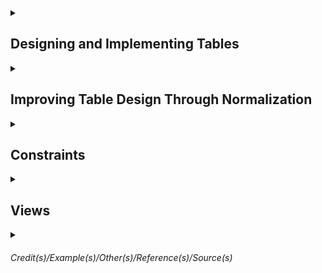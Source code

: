
<details><summary>

## Designing and Implementing Tables</summary>

Schema is similar a namespace. `dbo` is the default schema. If the schema it's not especified, the `dbo` will be the schema.  

Table requires a name. There is no table without column. Column requires names and data types. There are constraints.  
- Primary Key - Used to define the primary key which must be unique over all the rows the table will hold.  
- Nullability - The nullability constraint indicates whether it is acceptable for a column to ever have null value for some row. Since there are at least four names required, let's see what SQL Server names can be.  


Names in Sql Server should follow 4 rules for regular identifiers  
- Must begin with a *Letter*, *Underscore (_)*, *At sign (@) has special meaning* or *Number sign (#) has special meaning*.  
- After the first letter, it could contain *Letter*, *Decimal numbers* or *@,$,# or _*.   
- Regular identifiers must not be a T-SQL reserved word.  
- May not contain embedded spaces or special characters.  

Exception rules  
- Rule breakers enclosed in brackets *[]*.  
- An identifier cannot be longer than 128 characters.  


<details><summary> 

### Data Types
</summary>

### Textual Data  

|Type|Length|Data|Uses|  
|-|-|-|-|  
|char(n)|n = 1...8000 - Fixed Length|Non-unicode|This data type always takes n bytes per row. Use it if most of your columns will have the same or mostly the same length or if the length is less than 3. Doing so will ensure less wasted space when compared to the next type.|  
|varchar(n)|n = 1...8000 - Variable Length varchar(max)|Non-Unicode|This is an efficient data type for highly variable data only using the actual data length per row. Names and addresses usually fall into this category. varchar(max) can hold up to 2 GB per column. However, this data type can use more disk space leading to extra I/O. Use it sparingly|  
|nchar(n)| n = 1...4000 - Fixed Length| Unicode|The storage size used is two times n bytes. Use for uniform length or short length character data that requires Unicode. Most systems that store text in multiple languages need Unicode for example.|  
|nvarchar(n)| n = 1...4000 - Variable Length| Unicode|Use it as you would varchar(n) but for circumstances that require Unicode. Nvarchar(max) is similar to varchar(max) and can hold up to 1 GB of characters, since with Unicode data, 2 bytes are used for each character.|  
|text| | | |
|ntext| | | |

### Integer Data

|Type|Length|Usage|
|-|-|-|
|tinyint|0 to 255 1byte| They are handy when you know you have a small set of integer values to store.|
|smallint|-2^15 to 2^15 - 1 2bytes|A value of about -32k to +32k|
|int| -2^31 to 2^31 - 1 4bytes|A value of approximately plus or minus 2.1billion in English System.|
|bigint| -2^63 to 2^63 -1 8bytes|A value approximately of 9.2 sextillion in the English system.|


### Decimal Data

|Type|Length|Comment|
|-|-|-|
|decimal[(p,s)] and numeric[(p,s)]| -10^38 + 1 to 10^38 -1 5 to 17bytes| p = precision is the total number of digits that will be stored ignoring the decimal point s = scale is the number of digits that will be stored to the right of the decimal point. They are optional. The default is p = 18 and s = 0. Decimal and Numeric are synonyms|
|money| 4 decimal places -922337203685477,5808 to 922337203685477,5807 8bytes|SQL Server stores the numeric value only, not the currency symbol|
|smallmoney| 4 decimal places -214748,3648 to 214748,3647 4bytes|Same as money but with a precision of 10. Money types are unique to SQL Server|


### Date Data

|Type|Length|Comments|
|-|-|-|
|date|0001-01-01 to 9999-12-31 3bytes||
|time[(n)]|n = 0 to 7 5bytes|Store times of the day. n = number of fractional seconds to be stored. The default is 7, which stores times as precise as 100 nano seconds. Regardless of the fractional seconds, this type takes 5 bytes to store.|
|datetime|Jan 1, 1753 to Dec 31, 9999 8bytes|is an older data type in SQL Server with definite limits. The date part cannot hold any date before January 1, 1753, and the time part is in 1/1000 of a second, but due to rounding is not stored exactly at that precision. The system stored values are always rounded to increments of .0, .003, or .007 seconds.|
|smalldatetime|Jan 1, 1900 to Jun 6, 2079 4bytes|Does not store fractional seconds|
|datetime2(n)|0001-01-01 to 9999-12-31 6 to 8bytes|Is like the date type combined with the time type. And as with the time type, you can specify the precision of fractional seconds with a default of 7 digits or 100 nanoseconds. And depending on the precision, 6, 7, or 8 bytes are required to store this type.|
|datetimeoffset(n)|0001-01-01 to 9999-12-31 10bytes|Combines datetime2 with a time zone. The ranges of dates and times are the same as for the datetime2 type, and this type always takes 10 bytes to store.|



### Binary strings Types
- binary  
- varbinary  
- image  

### Other data types
- cursor  
- geography (spatial type)   
- geometry (spatial type)  
- hierarchyid  
- json  
- rowversion  
- sql_variant  
- table  
- uniqueidentifier  
- xml  

</details>

### Creating Table

Script to create the database
```sql
CREATE DATABASE <Database name>
GO
```

Show the entry for BobsShoes in the system tables
```sql
SELECT * FROM sys.databases WHERE name = 'BobsShoes';
```


Another thing creating a database does is put files in the file system. The system stored procedure sp_helpfile will display them. This script below will show the filegroup. 
```sql
-- Show the layout of the files for the database
EXEC sp_helpfile;
GO
```
You can see that two files were created, one for data and one for the log. Also note the filegroup names. `PRIMARY` is the default filegroup created If you don't specify one explicitly. 
 
 
Using schemas for user tables is a good practice. Apart from the convenience of having the extra namespaces schemas provide, they're also great for managing security and granting and restricting access. 
```sql
-- Create schema for Bobs Orders
CREATE SCHEMA Orders 
    AUTHORIZATION dbo;
GO
```
 

Now you can create multiple filegroups and put multiple files in each one. The best practice is to put the data in log files on separate drives. The reason is simple. Separating them reduces contention on any one drive and spreads the load around. These commands will do that and set up separate files for data and logs. 
Note that there are actually three names at play here. The first is the name of the filegroup. The second is the logical name of the file as SQL Server refers to it. Think of it as a nickname for the file. And, lastly, the physical name of the file as it exists on the file system. Note the difference between the file types; `.mdf` is used for data files, and `.ldf` is used for log files. And if you have multiple data files, then they would take the file type `.ndf`. Keeping the names in sync is not required.  
```sql
-- Create new filegroups for data and logs

ALTER DATABASE BobsShoes
    ADD FILEGROUP BobsData;
ALTER DATABASE BobsShoes
    ADD FILE (
       NAME = BobsData,
       FILENAME = 'C:\SQLFiles\BobsShoes\BobsData.mdf'
    )
    TO FILEGROUP BobsData;
 
ALTER DATABASE BobsShoes
    ADD LOG FILE ( 
        NAME = BobsLogs,
        FILENAME = 'D:\SQLFiles\BobsShoes\BobsLog.ldf'
    );

GO 
```
Still for standard environments, keeping names in correspondence is a good practice. A filegroup can also have more than one file in it, which can also be helpful for performance tuning in some environments. As well, I could create a separate filegroup for any indexes using similar commands. 
 
 
The next thing to do is create the order tracking table itself. Putting together the needed columns with the data types we want, I can construct a CREATE TABLE statement. From the top, the `USE` command enters the context of the database we just created, BobsShoes. The `GO` command is called a batch separator. Basically commands you write are not sent to the server until a GO command is reached or the end of the input, whichever comes first. 
This begins with the command `CREATE TABLE`, followed by the new table name. Then in parenthesis the list of columns to be created is written. Most of these are the result of the data requirements and types I just reviewed, although there are a couple of new things.  
`IDENTITY`, This property means that whenever a new row is inserted into this table, a new order ID is created. SQL Server tracks the current value of an IDENTITY column in its metadata for the table, and there can be only one such column per table. The values in parentheses are the seed or start value and an increment value. In this case, the start value is set to 1 as is the increment. Because these are the defaults, I can actually leave them out. However, I believe that explicit is better than implicit, so I've included them here.   
`NOT NULL` on most of the columns and NULL on a few of them. This is actually a constraint. Columns marked as NOT NULL must always hold a value. An attempt to insert or update rows with NULL values for these columns will cause an error. And `NULL`, on the other hand, means that NULL values are okay. The delivery date is not known until delivery, so a NULL is permitted. The TotalPrice column is defined using an expression. This is called a `computed column`. Also, this column as defined here is not stored in the database. It is computed every time it is selected. You can force the expression result to be stored by adding a keyword `PERSISTED`, which I've commented out for this example. And the data type for a completed column is inferred from the expression.     
I mentioned that I wanted to use BobsData as the filegroup to hold the data for the order tracking table. Also, I've added a table option for `DATA_COMPRESSION` I recommend you compress most tables and have a good reason if you choose not to. While it does cost CPU cycles to compress and decompress the data, it saves on I/O and the CPU cycles needed to handle that extra I/O. The trade-off is almost always worth it. Here I've specified PAGE level compression. ROW level compression is also available. And note that before SQL Server 2016, data compression was only available in the enterprise edition.
```sql
USE BobsShoes;
GO

CREATE TABLE Orders.OrderTracking (
    OrderId int IDENTITY (1,1) NOT NULL,
    OrderDate datetime2(0) NOT NULL,
    RequestedDate datetime2(0) NOT NULL,
    DeliveryDate datetime2(0) NULL,
    CustName nvarchar(200) NOT NULL,
    CustAddress nvarchar(200) NOT NULL,
    ShoeStyle varchar(200) NOT NULL,
    ShoeSize varchar(10) NOT NULL,
    SKU char(8) NOT NULL,
    UnitPrice numeric(7, 2) NOT NULL,
    Quantity smallint NOT NULL,
    Discount numeric(4, 2) NOT NULL,
    IsExpedited bit NOT NULL,
    TotalPrice AS (Quantity * UnitPrice * (1.0 - Discount)), -- PERSISTED
) 
ON BobsData 
WITH (DATA_COMPRESSION = PAGE);
GO
```

First, it enters the context of the target database, BobsShoes. Then using the ALTER TABLE command, a constraint is added. PK_OrderTracking_OrderId is the name of the constraint. It is defined as a PRIMARY KEY constraint on the OrderId column. I like to use a convention for constraint names where the first two characters are the type of the constraint, so PK for PRIMARY KEY, followed by the name of the table, followed by the columns in the constraint. Note that like table names, constraint and index names must be unique in the database schema. With this constraint in place, SQL Server will stop any attempt to overwrite the OrderId column with a duplicate value. 
This also ensures that the table is a proper relation since at least one column is unique for every row in the table. **Sometimes there's a little confusion around key constraints and indexes**. A key constraint is implemented by SQL Server by creating a matching or backing index. This makes checking the constraint efficient. Also, I could've put an ordinary index on the same column in this table, but it would not have been a constraint. **Constraints and indexes are not the same thing**, but they can support each other. A backing index is always built to support a key constraint. There are more options that can be specified for columns than I've shown here. Some I'll cover later in the modules on normalization and constraints. One, I think worth covering at this point, is collation. Let's look at that.
```sql
USE BobsShoes;
GO

ALTER TABLE Orders.OrderTracking 
ADD CONSTRAINT PK_OrderTracking_OrderId
    PRIMARY KEY (OrderId)
        ON [BobsData];
GO
```

`Collations` Specifies the bit patterns that represent each character in the data set. Collations also determine the rules that sort and compare data. You can specify collations at the instance, database, column, and expression level. SQL Server stores character data as either Unicode or non-Unicode. These map to the data types nchar and varchar and char/varchar respectively. If not specified at the column level, it uses the database collation. If not specified at the database level, it is inherited from the instance, and the instance collation is defined during setup. You can also specify collation on an expression, for example, when doing a comparison. Collations provide sorting rules, case sensitivity, and accent sensitivity properties. For non-Unicode types like char and varchar, collation also dictates the code page to be used and the set of characters available. Now let's go back to Data Studio and explore the collations in the BobsShoes database.

```sql
-- Show the collation configured on the instance
SELECT SERVERPROPERTY('collation') AS DefaultInstanceCollationName;

--SQL_Latin1_General_CP1_CI_AS -> CI_AS = Case Insensitive and Ascent Sensitive

-- Show the collation configured on the database
SELECT DATABASEPROPERTYEX(DB_NAME(), 'collation') AS DatabaseCollationName;

-- Show the collation for all the columns in the OrderTracking table
SELECT name AS ColumnName, collation_name AS ColumnCollation
    FROM sys.columns 
    WHERE object_id = OBJECT_ID(N'Orders.OrderTracking'); 

-- Show the description for the collation
SELECT name, description 
    FROM sys.fn_helpcollations()
    WHERE name = N'SQL_Latin1_General_CP1_CI_AS'; 

-- Show SQL collations not containing 'LATIN'
SELECT name, description 
    FROM sys.fn_helpcollations()
    WHERE name LIKE N'SQL_%' AND name not like N'SQL_Latin%';     

-- Change the customer column to a Scandinavian collation.
ALTER TABLE Orders.OrderTracking
    ALTER COLUMN CustName nvarchar(200) 
        COLLATE  SQL_Scandinavian_CP850_CI_AS 
        NOT NULL;
```

</details>

<details><summary>

## Improving Table Design Through Normalization  
</summary>

##### Normalization is the process of organizing a database to reduce redundancy and improve data integrity.   
https://database.guide/what-is-normalization/  

##### Objetives  for Data Normalization  
- Eliminate Anomalies.  
- Reduce the need for restructuring tables as new requirements or data are added.  
- Make the relational model provide more information to users.  
- Make the tables in the database less sensitive to statistics from queries, especially when those statistics are liable to change.   


##### 1NF  
Has 3 simple rules.  
- There must be only one value per table cell where is the intersection of a row and a column. 
- There must be one table per set of related data.  
- Each row must be unique. Usually attained by introducing a primary key, which enforces uniqueness. A primary key must be unique and not null.    

An `IDENTITY` column is guaranteed to be unique for the table, which will help satisfy rule three. To fully satisfy rule three, tables have a PRIMARY KEY defined.
A `PRIMARY KEY` is a type of constraint and simply means no duplicates. A PRIMARY KEY is a constraint. In general, `constraints` are used by SQL Server to preserve data and referential integrity by prohibiting operations that will violate the constraints.  
The indexes created for PRIMARY KEY constraints are sometimes called backing indexes. They are not strictly required for rule three, but make it faster for SQL Server to check for duplicates since the alternative would be to read the entire table every time you had to insert a new row just to be sure there are no duplicates.
The `clustered` property, says that the table data is ordered by the clustering key. Since table data can only be ordered one way, there can only be one clustered index. There is another type of index called `nonclustered` that does not impose any order to the table data.

##### 2NF   
Builds upon the first.  
- The database must be in first normal form or 1NF
- The second rule states that only single column primary keys are allowed. Well, actually the requirement is stated like this, no non-key attributes should be dependent on any proper subset of the key. Although it's possible to satisfy this rule with a composite key, if there are no composite keys, then the only proper subset is the empty set. That implies a single column primary key, which is the standard approach to this problem. And this will mean a change to the Stock table we just built since its composite key is comprised of two columns, the SKU and the Size. But if I change that, I will also have to change the OrderItems table, which refers to the Stock table by those same two column. Let's see that in the next demo.

##### 3NF  
- The database must be in second normal form or 2NF. The second rule states that column values should only depend upon the key. This also implies that for any table in 3NF, an update to one column should not cause an update to another column unless that other column is a key. A memorable way to describe 3NF is captured in this quote from Bill Kent, who wrote a guide to normal forms back in 1983. He said, "Every non-key must provide a fact about the key, the whole key, and nothing but the key. " Any column in the table that is not part of the table key is a non-key. These are usually called attributes in relational language. So there should be no column that is not dependent on the key.

##### Other Normal Forms  
BCNF - Boyce Codd normal form (3.5)  
4NF  
5NF  
6NF  

</details>


<details><summary>

## Constraints
</summary>

Ensuring Data Integrity with Constraints


Using `NULL` and `DEFAULT` Constraints
Part of E. F. Codd's original work on relational databases included a special marker for the absence of a value. We call that marker `null`. A value may be absent because it is unavailable or because it is inapplicable. ***Tony Hoare's billion-dollar mistake***
A `DEFAULT` constraint is used to provide a default value for a column. The default value will be added to all new records if no other value is specified. This can help when a column has a NOT NULL constraint. If a DEFAULT constraint is also specified, and if you don't know the value of that column when a new row is inserted, the default will be used instead. Defaults can be constants like strings or numbers and can also be function calls, which can be quite useful.   

Demo 1 - NULL and DEFAULT Constraints
It begins with the ALTER TABLE command and specifies the table to be changed. Then there is an ADD CONSTRAINT subcommand. This command takes an optional constraint name. I highly recommend that you give proper names to all your constraints, including default constraints. If you don't, SQL Server will assign one with a random number on the end. I name them similar to the way I name key constraints. Start with DF, then add the table and column name and a brief hint as to what the default will be, a call to the Getdate function in this case. 
```sql
-- Add default constraint for the OrderDate

ALTER TABLE Orders.Orders
    ADD CONSTRAINT DF_Orders_OrderDate_Getdate 
        DEFAULT GETDATE() FOR OrderDate;
```
The next section indicates what the type of the constraint is, hence the word DEFAULT. That is followed by the default value, a call to the GETDATE function in this case. Finally, we identify the call in the constraint will be applied to. That's what `FOR OrderDate` means. In fact, you cannot alter a constraint. You have to drop it and recreated it, like this.
And that is the rule for all constraints, not just default constraints.
```sql
 -- Alter a default constraint, this instruction won't work

 ALTER TABLE Orders.Orders
    ALTER CONSTRAINT DF_Orders_OrderDate_Getdate 
        DEFAULT GETDATE()+1 FOR OrderDate;

-- Alter a default constraint, the right way

ALTER TABLE Orders.Orders
    DROP CONSTRAINT DF_Orders_OrderDate_Getdate;

 ALTER TABLE Orders.Orders
    ADD CONSTRAINT DF_Orders_OrderDate_Getdate_Plus_1
        DEFAULT GETDATE()+1 FOR OrderDate;
```

Implementing the PRIMARY KEY Constraint
SQL Server implements the PRIMARY KEY constraint with a backing index. And therein lie a few choices. The first choice is an important one. Since the primary key is backed by an index, what kind of index should that be? There are two choices--`clustered` and `nonclustered`.
Clustered indexes sort and store data rows in the table based on their key values. These are the columns included in the index definition. These keys are stored in a special structure called a B-tree that enables SQL Server to find the row or rows associated with the key values quickly and efficiently. There can be only one clustered index per table, however, because the data rows themselves can be stored in only one order. 
If a table has no clustered index, it is called a heap. Data rows are stored wherever they fit in no particular order. This is why we say that a table is either a clustered index or a heap. It has to be one or the other. Now if your primary key is an identity column on a clustered index, like I've been using for Bob's Shoes order system, this means that new rows, which get new ever-increasing identity values, will always be inserted at the end of the data and that the data is always in order of the ID. Since SQL Server maintains a clustered index in sorted order, it means less I/O when inserting new rows and when reading the table in the order of the identity column. On the other hand, if your application mainly reads from a table in a different order other than that of the identity column, this can mean more jumping around the disk to get the rows you want. For example, if you're producing a report of customers, chances are you want to keep that report in the order of the customers' names, not their IDs. So before you just take the default and use a clustered index for your primary key, take a look at the alternative.

Using Index Types and the UNIQUE Constraint
Nonclustered indexes have a structure separate from the data rows. A nonclustered index contains the nonclustered index key values, and each key value entry has a pointer to the data row that contains the key-value. That data row may be part of a clustered index or a heap. Like clustered indexes, the nonclustered index structure is stored as a B-tree for efficient retrieval. Nonclustered indexes do not affect data rows when changes happen to the index. Only the index structure is affected, and usually that is a small fraction of the size of the data rows. And nonclustered indexes might also include some of the data columns. This option can reduce I/O for columns that are frequently accessed using the nonclustered index. 

A `UNIQUE` constraint makes sure that there are no duplicate values of a column or columns independently of the primary key. One difference with primary keys is that the UNIQUE constraints allow for the value null. However, since this constraint enforces uniqueness, there can be only one null value per index column. UNIQUE constraints are ideal for business keys in tables where the primary key is a surrogate key such as an integer column with the IDENTITY property. A UNIQUE constraint can also be referenced by a foreign key. And like primary keys, UNIQUE constraints are backed by an index. That means you need to decide if that should be a clustered or nonclustered index.


Mixing up the PRIMARY and UNIQUE constraints with the two index types, clustered and nonclustered. It has just two columns, an ID and the salutation itself. Here I've modified the definition we had by adding a UNIQUE constraint. Notice that it looks like a PRIMARY KEY constraint. And you should give it a name. I'm using the prefix UQ here to identify my constraint as a UNIQUE constraint, then the keyword UNIQUE followed by the type of index. If the type of index is not specified, a UNIQUE constraint defaults to a nonclustered index and a primary key to a clustered index unless there is already a clustered index, in which case a primary key will be backed by a nonclustered index.
You may be worried about putting a UNIQUE constraint on the IDENTITY column since UNIQUE constraints allow nulls. However, this also has the NOT NULL constraint so that property is still enforced. Also, SQL Server will never generate a null for a new identity value. In the Customers table definition that follows, a FOREIGN KEY reference does not care whether the reference is the PRIMARY KEY or UNIQUE constraint. Either will do. 

```sql
-- "Normal" primary key and unique constraints

CREATE TABLE Orders.Salutations (
    SalutationID int IDENTITY(1,1) NOT NULL                             
        CONSTRAINT PK_Salutations_SalutationID  -- Defaults to system-generated name
            PRIMARY KEY CLUSTERED,             
    Salutation varchar(5) NOT NULL
        CONSTRAINT UQ_Salutations_Salutation    -- Defaults to system-generated name
            UNIQUE NONCLUSTERED                 
);

-- Switching the index types

DROP TABLE IF EXISTS Orders.Salutations;
CREATE TABLE Orders.Salutations (
    SalutationID int IDENTITY(1,1) NOT NULL
        CONSTRAINT UQ_Salutations_SalutationID 
            UNIQUE CLUSTERED,
    Salutation varchar(5) NOT NULL
        CONSTRAINT PK_Salutations_Salutation 
            PRIMARY KEY NONCLUSTERED
);
```

Added a unique index on that (StockSKU and StockSize) as a new table constraint. It must be done this way since two columns are involved.  
This is an example of a index (UQ_Stock_StockSku_StockSize) not being the primay key in fact, but is still a index though. And the primary key is a surrogate column (StockId)
```sql
CREATE TABLE Orders.Stock (
    StockID int IDENTITY(1,1) NOT NULL -- Surrogate column
        CONSTRAINT PK_Stock_StockID PRIMARY KEY CLUSTERED, 
    StockSKU char(8) NOT NULL,
    StockSize varchar(10) NOT NULL,
    StockName varchar(100) NOT NULL,
    StockPrice numeric(7, 2) NOT NULL, 
        CONSTRAINT UQ_Stock_StockSKU_StockSize 
            UNIQUE NONCLUSTERED (StockSKU, StockSize) -- Business Key    
);

```



More About Foreign Key Constraints
A foreign key works by building and enforcing a link between two tables. This link controls the data that can be stored in the foreign key table. The link is controlled by referencing a primary or unique key in a base table from a referencing table with the same columns as the key in the base table. The OrderItems table references the Orders table by including the OrderId, and the OrderItems table refers to the Stock table by another foreign key.  
Foreign key definitions on those columns enforce the links. Foreign keys help preserve referential integrity. For example, in the OrderItems table, I cannot add a new row referencing a nonexistent OrderId. Also, I cannot delete or update the key in the base table since it is bound by the FOREIGN KEY constraint, but this can be a problem in some situations. For example, suppose Bob's Shoes stopped carrying brown sandals in size 17. No problem, you say. Just delete that row from the Stock table. Well, suppose there is an existing order for just that shoe in just that size. There are a few options. Issue an error message and stop the deletion leaving an order for a discontinued product, delete the OrderItems that match that Stock item, or perhaps replace the FOREIGN KEY reference in the OrderItems table with a null. The rules for handling this situation and others like it are known as cascading referential integrity. 
```sql
CREATE TABLE Orders.Orders (  
    OrderID int IDENTITY(1,1) NOT NULL
        CONSTRAINT PK_Orders_OrderID PRIMARY KEY,
    OrderDate date NOT NULL,
    OrderRequestedDate date NOT NULL,
    OrderDeliveryDate datetime2(0) NULL,
    CustID int NOT NULL
        CONSTRAINT FK_Orders_CustID_Customers_CustID 
            FOREIGN KEY REFERENCES Orders.Customers (CustID),
    OrderIsExpedited bit NOT NULL
 );

CREATE TABLE Orders.OrderItems (
    OrderItemID int IDENTITY(1,1) NOT NULL
        CONSTRAINT PK_OrderItems_OrderItemID PRIMARY KEY,
    OrderID int NOT NULL
        CONSTRAINT FK_OrderItems_OrderID_Orders_OrderID
            FOREIGN KEY REFERENCES Orders.Orders (OrderID),
    StockID int NOT NULL
        CONSTRAINT FK_OrderItems_StockID_Stock_StockID
            FOREIGN KEY REFERENCES Orders.Stock (StockID),
    Quantity smallint NOT NULL,
    Discount numeric(4, 2) NOT NULL
);

```

Options of FOREIGN KEY Constraints when deleting the foreign key
- Cascade Option - Means to update any referencing tables with the changes made to the referenced table.   
- NO ACTION - Means do not allow the delete or update, which means throw an error and leave things as they are. This is the default setting.   
- SET NULL - Means set the foreign key values to null if the corresponding row in the base table is updated or deleted. For this constraint to execute, the foreign key columns must be nullable.  
- SET DEFAULT as the name implies sets the foreign key values to their default values when the corresponding row of the base table is updated or deleted. If no default is defined and the column is nullable, the value is set to null. One difference between primary keys and foreign keys is that with foreign keys, the backing index is not automatically created. However, creating such an index is recommended in many situations.

Introducing CHECK Constraints
A CHECK constraint is a way of declaring limits and validations on data inserted to or updated in a table. Since the CHECK constraint is part of the table definition, it is automatically performed by SQL Server.  Can be defined at the column and table levels. And you can have as many as you need or want. Internally all CHECK constraints are table constraints, but SQL Server accepts simplified syntax when CHECK constraints are defined at the column level. The basic parts of a CHECK constraint are its name and the condition to be checked. The condition must evaluate to a Boolean expression, true or false. The expression can be any valid T-SQL expression including comparisons, membership tests using IN, function calls, and anything else you can dream up as long as it evaluates to true or false. One type of expression not supported by SQL Server or by the majority of commercial databases is a query, that is, your check condition cannot contain a SELECT statement even though that is included in the ANSI SQL standard. However, you could call a function that does contain a SELECT statement.  

Using CHECK Constraints   
Starting with the Salutations table. A salutation is useless if it is blank. So I've got a CHECK constraint to prevent that. Note the name used.
```sql
DROP TABLE IF EXISTS Orders.Salutations;
CREATE TABLE Orders.Salutations (
    SalutationID int IDENTITY(1,1) NOT NULL                             -- PRIMARY KEY -- system-generated name
        CONSTRAINT PK_Salutations_SalutationID PRIMARY KEY CLUSTERED,
    Salutation varchar(5) NOT NULL                                      -- UNIQUE -- system-generated name
        CONSTRAINT UQ_Salutations_Salutation UNIQUE NONCLUSTERED
        CONSTRAINT CK_Salutations_Salutation_must_not_be_empty CHECK (Salutation <> '')
)
```
The error message of this check will include the name of the constraint being violated.

Example of the use of scalar function used on the check.  
```sql

-- Create a user function to check dates
GO
CREATE OR ALTER FUNCTION Orders.CheckDates 
    (@OrderDate date, @RequestedDate date)
    RETURNS BIT
    AS BEGIN
        RETURN (IIF(@RequestedDate > @OrderDate, 1, 0))
    END
GO

-- Define a table constraint to use the function
DROP TABLE IF EXISTS Orders.Orders;
CREATE TABLE Orders.Orders (  
    OrderID int IDENTITY(1,1) NOT NULL
        CONSTRAINT PK_Orders_OrderID PRIMARY KEY,
    OrderDate date NOT NULL,
    OrderRequestedDate date NOT NULL,
    OrderDeliveryDate datetime2(0) NULL,
    CustID int NOT NULL
        CONSTRAINT FK_Orders_CustID_Customers_CustID 
            FOREIGN KEY REFERENCES Orders.Customers (CustID),
    OrderIsExpedited bit NOT NULL,
    CONSTRAINT CK_Orders_RequestedDate_must_follow_OrderDate
        CHECK (1 = Orders.CheckDates(OrderDate, OrderRequestedDate))
 );
```

If you use a function in a CHECK constraint, and you later change the function so that it returns different results, SQL Server will not automatically reject the constraint. You need to do that manually. There's an ALTER TABLE command for that that tells SQL Server to explicitly CHECK a constraint.
```sql
 -- Validate the table against the check constraint
 ALTER TABLE Orders.Orders 
    WITH CHECK CHECK CONSTRAINT 
        CK_Orders_RequestedDate_must_follow_OrderDate;
```
If that helper function changes, you'll need to find all the places it is referenced to recheck the constraints and verify that the change to the function does not break anything.



Options for Defining CHECK Constraints
You can add constraints when you create a table. They can be specified at either the column level or the table level. Remember to use a table constraint if two or more columns are involved. You can have multiple constraints per column or table in either location. The only exceptions are `FOREIGN KEY` constraints, which ***cannot be used with temporary tables or table variables***. You can add new constraints at any time using the ALTER TABLE ADD CONSTRAINT command. Both column and table constraints can be added this way.  
By default, SQL Server will check the table against the newly added constraint. The optional parameter `with no check` will add the constraint without checking the table. The default is to check that there are no constraint violations and issue an error message if any are found. If you no longer need a constraint, you can remove it using the `ALTER TABLE DROP CONSTRAINT` command. You also need this to change a constraint since there is no ALTER CONSTRAINT command. Changing constraints always means dropping and re-creating them. By the way, if you drop a key constraint backed by a clustered index, the table becomes a heap. If you need to temporarily disable a constraint, use the `ALTER TABLE NOCHECK CONSTRAINT`. You might do this, for example, when bulk inserting data known to be good, and the constraint slows down the INSERT operation enough to be a problem. Note that you can only disable FOREIGN KEY and CHECK constraints, not other constraint types. You can re-enable or disable a constraint with the ALTER TABLE CHECK CONSTRAINT command. If you want to also reject the constraint, add the WITH CHECK option to the command. For example, you might use `WITH CHECK` after modifying a function used in a check constraint or to verify FOREIGN KEY constraints. The ALTER commands all need a constraint name, but you can also use the keyword ALL to perform the action to all constraints at once.

</details>

<details><summary>

## Views
</summary>

Three types of views basic, partition, and indexed.  
A developer can write, test, and optimize a query for general use. That query can then be encapsulated in a view, which can be used instead of the bare query.
`David Parnas` came up with the idea of `information hiding` back in 1972. Then it was in the context of object oriented program design. The principle is that `of segregating the design decisions that may change or are likely to change`. 
It applies here since the tables underlying a view may change their schema or column names, but an application program, which may be just another piece of T-SQL code, can use the view as an interface to the base tables. Let's hide the base tables in this view. To do that, I'll simply alias the columns from the original tables. This ALTER statement does that. Now when I select from the view, the schemas of the base tables are hidden. I've achieved the desired segregation that information hiding offers.

```sql
-- alter the view to add column aliases
CREATE OR ALTER VIEW Orders.CustomerList 
AS
  SELECT 
    cust.CustName             AS Name, 
    sal.Salutation            AS Salutation,
    cust.CustStreet           AS Street, 
    city.CityStateCity        AS City, 
    city.CityStateProv        AS StateProv,
    city.CityStatePostalCode  AS PostalCode,
    city.CityStateCountry     AS Country
  FROM orders.Customers cust
    INNER JOIN Orders.CityState city
      ON cust.CityStateID = city.CityStateID
    INNER JOIN Orders.Salutations sal
      ON cust.SalutationID = sal.SalutationID;
GO

SELECT 
  cl.Salutation,
  cl.Name,
  cl.Street,
  cl.City,
  cl.StateProv,
  cl.PostalCode,
  cl.Country

FROM Orders.CustomerList cl;
```

Using WITH SCHEMABINDING
There's a problem with the view I just defined. It's not obvious at first, so let me show you. Here I have a script to illustrate the problem. First, I create a test table with just two columns, an integer and a float. I populate that table with some sample values. Next, I create a view on that test table. I can easily query the view and get the table contents. Now I'll drop the table. SQL Server does not complain. But what if I query the view again? Boom! It throws an exception unsurprising. But that's a problem. Any application program including other T-SQL code will now break if it tries to query the view. How about something more subtle? I'll redefine the table but with a twist. I've switched the meaning and datatypes of the two columns. The view seems to work again, but does it work as expected? It does not. The first column was supposed to be an integer, and the second a float, not the other way around. Again, application code using this view will break. What can I do? Well, let's go back to the top of this script. This time I'll add an option to the view, WITH SCHEMABINDING. 

When you use the option WITH SCHEMABINDING in a view, three rules apply.
- First, the tables the view references cannot be changed without modifying or dropping the view first. The tables can neither be altered nor dropped. This protects application code against such attempts.
- Second, any SELECT statement in the view must use two-part names, that is, the schema name plus the object name, for any tables' functions and other views referenced. And this rule also implies the third rule,
- Third, all referenced objects must be in the same database. In other words, three- or four-part names are not permitted. As a general rule, use WITH SCHEMABINDING whenever you can.
  
```sql
-- Example of a view using SCHEMABINDING  
-- Create test table
DROP TABLE IF EXISTS foo;
CREATE TABLE foo (a int, b float);
INSERT INTO FOO (a, b) VALUES (42, 3.14159);
GO

-- Create a view on the test table
CREATE OR ALTER VIEW bar
WITH SCHEMABINDING
AS
    SELECT 
        a AS an_integer, 
        b as a_float 
    FROM dbo.foo;
GO

```

Like tables, views can be updated, subject to certain restrictions. That means that you can insert, delete, and update rows in A table through view. but in order for this to work, SQL Server has to know what table to update.
Restriction. 
- Any modifications, including UPDATE, INSERT, and DELETE statements, must reference columns from only one base table. That means that if your view joins two or more tables, you can update only one of those tables through the view.
- The second restriction is that the columns being modified must directly reference the data in the base table so the columns cannot be derived, which excludes aggregate functions like sum or average, computed columns and columns from set operators like union and intercept.
-  The third rule says that the columns being modified must not be affected by GROUP BY, HAVING, DISTINCT, PIVOT, or UNPIVOT clauses. This rule and the previous one are consequences of the first rule. Also, your view cannot use TOP or an OFFSET clause together with the WITH CHECK OPTION clause. It forces all data modification statements executed against the view to follow the conditions in the SELECT statement by making sure that the data remains visible through the view after the modification is committed.

```sql
CREATE OR ALTER VIEW Orders.CustomerList 
WITH SCHEMABINDING
AS
  SELECT 
    cust.CustName             AS Name, 
    sal.Salutation            AS Salutation,
    cust.CustStreet           AS Street, 
    city.CityStateCity        AS City, 
    city.CityStateProv        AS StateProv,
    city.CityStatePostalCode  AS PostalCode,
    city.CityStateCountry     AS Country
  FROM orders.Customers cust
    INNER JOIN Orders.CityState city
      ON cust.CityStateID = city.CityStateID
    INNER JOIN Orders.Salutations sal
      ON cust.SalutationID = sal.SalutationID;
GO

UPDATE Orders.CustomerList
SET name = 'Trillian Dent', Salutation = 'Mrs.'
WHERE name = 'Trillian Astra';
GO
```

#### Indexed Views

Putting one or more indexes on a view can speed up your queries.
Most of the requirements stem from the fact that a view must be deterministic.
An indexed view is a persisted object stored in the database in the same way that table indexes are stored.
Another word sometimes used is materialized. That means that the index is written to disk. So, while the underlying view is still a virtual table, any index on it is no longer virtual. It is stored in physical form just like an ordinary table index.
Now the query optimizer may use indexed views to speed up the query execution. The view does not have to be referenced in the query for the optimizer to consider it for substitution, and that last part is worth repeating. The view does not have to be referenced in the query for the optimizer to consider that view for a substitution. You can get performance gains from an indexed view without even referencing it or using it by name on purpose. SQL Server knows that it is there and will use it if it thinks it will speed things up. clustered indexes define the order in which database pages are stored so that the table becomes a clustered index as opposed to a heap. Non-clustered indexes are separate objects that point to table pages whether the table is a clustered index or a heap. Indexed views are only slightly different in that they are never stored as heaps. That means there must always be a clustered index on a view, and that's a great segue into the general requirements.

Requirements for Indexed Views
The first requirement for an indexed view is that the first index must be a unique clustered index. After the unique clustered index has been created, you can create one or more non-clustered indexes. Creating a unique clustered index on a view improves query performance because the view is stored in the database in the same way a table with a clustered index is stored.
Indexed views require that certain SET options be in effect at creation time. 
The view upon which you want to create an index must be deterministic.
Any view that you create an index on must have been created using the WITH SCHEMABINDING option. Also, any functions referenced by the view must have, likewise, been created using this option.

There is a list of T-SQL elements that may not be used in the SELECT statement in the view definition upon which you wish to place an index. The list is long, and these are the important ones. 

And note that if a view contains a GROUP BY clause, the key of the unique clustered index can reference only the columns specified in that clause. To make sure that indexed views can be maintained correctly and return consistent results, they require fixed values for several SET options. This is another way of saying that the view must be deterministic. 
And this table shows those options. There are seven SET options with the required settings given in the second column labeled Required. Note that the required values are the same as the Server Default settings. However, you cannot generally count on the defaults being in effect. The rule, Explicit is better than implicit, applies here. And note that the defaults for OLEDB/ODBC and DB-library are different from the requirements and the server defaults. Also, if you set ANSI warnings to ON, that action implicitly sets ARITHABORT on as well. When you set them to OFF, an arithmetic overflow or divide by 0 does not cause an error, and null is returned instead. 
|SET option|Required|Server Default|OLEDB/ODBC Default|DB-library Default|
|-|-|-|-|-|
|ANSI_NULLS|ON|ON|ON|OFF|
|ANSI_PADDING|ON|ON|ON|OFF|
|ANSI_WARNINGS*|ON|ON|ON|OFF|
|ARITHABORT|ON|ON|OFF|OFF|
|CONCAT_NULL_YIELDS_NULL|ON|ON|ON|OFF|
|NUMERIC_ROUNDABORT|OFF|OFF|OFF|OFF|
|QUOTED_IDENTIFIER|ON|ON|ON|OFF|

The definition of an indexed view must be `deterministic`. That means that all expressions, including those in the WHERE and GROUP BY clauses and the ON clauses of joins must always return the same result when evaluated with the same argument values. An example of a deterministic function is DATEADD since it always returns the same result with the same inputs.
One of the properties of every column is the `IsDeterministic` property. You can query this with the `COLUMNPROPERTY` function. Now floating-point data is a special problem since the exact result of an expression with floating-point numbers may depend on the processor or microcode versions in use. Such expressions cannot be in the key columns of an indexed view. Deterministic expressions that do not contain float expressions are called precise, and that is what you need for key columns and for WHERE, GROUP BY, and the ON clauses of indexed views. The COLUMNPROPERTY function will also show you if a computed column is precise. 

Determining Determinism
Here I have a script that tries to create an indexed view where at least one column is not deterministic and precise. First, I drop any existing view of the same name. Then I create the view WITH SCHEMABINDING as required. The view has two computed columns. The first is just A concatenation of an OrderId and an OrderItemId. But the second uses a floating-point number in its computation.
```sql
USE BobsShoes;
GO

DROP VIEW IF EXISTS foo;
GO

-- Create a test view using computed columns
CREATE VIEW foo
WITH SCHEMABINDING
AS
SELECT 
    CONCAT(oi.OrderID, oi.OrderItemID) AS One, 
    oi.Discount * cast(.90 as [float]) AS Two
FROM Orders.OrderItems oi;
GO
```
 Now having created this view, I can query the COLUMNPROPERTIES. Note that the first column, the concatenation of Order and ItemIds, is both deterministic and precise. But the second column, while deterministic, is not precise since it involves a floating-point number. Now let me try to create an index on this view. It fails. Note the error message. Column 2 is the problem.
```sql
-- Query to show if columns are deterministic and precise
SELECT 
    COLUMNPROPERTY(OBJECT_ID(N'foo'), 'One', 'IsDeterministic') AS OneIsDeterministic,
    COLUMNPROPERTY(OBJECT_ID(N'foo'), 'One', 'IsPrecise') AS OneIsPrecise,
    COLUMNPROPERTY(OBJECT_ID(N'foo'), 'Two', 'IsDeterministic') AS TwoIsDeterministic,
    COLUMNPROPERTY(OBJECT_ID(N'foo'), 'Two', 'IsPrecise') AS TwoIsPrecise;

-- Try to index the view
DROP INDEX IF EXISTS ix_foo ON foo;
CREATE UNIQUE CLUSTERED INDEX ix_foo ON foo(One, Two);

DROP VIEW IF EXISTS foo;
```

YMIVR - Yet More Indexed View Requirements
There are a number of other requirements placed on indexed views, so many that it would be a little tedious to go over each one, but let me highlight a few of the forbidden T-SQL elements: COUNT, ROWSETs, OUTER JOINS, derived tables, self-joins, sub-queries, DISTINCT, TOP, ORDER BY, UNION, EXCEPT, INTERSECT, MIN, MAX, PIVOT, UNPIVOT, and many more. See the official documentation for full details. At the time of writing, this bit.ly link opened up the page. Or you can simply search for Create Indexed Views in SQL Server. One other problem area concerns date literals. Look at the expression at the top. What is that date? Well, it depends on the locale setting. Some locales read this as the 12th of January, and others as the 1st of December. The ISO format, however, is always read as year, month, day, so January 12, 2020, in this example. It is deterministic. If you use date literals in your indexed views, the recommendation is to explicitly convert them to the type you want. The CAST and CONVERT functions have format styles that are deterministic. Use those. 

Demo 2 - Indexing the Customer List View
To create any index on a view, there must be a unique clustered index. Customer names are not unique, even if you include all the other attributes in the view. But the CustomerID is unique, since that is generated by SQL Server. 
```sql
USE BobsShoes;
GO 

-- Customer List view
CREATE OR ALTER VIEW Orders.CustomerList 
WITH SCHEMABINDING
AS
  SELECT
    cust.CustID               AS CustomerID,
    cust.CustName             AS Name, 
    sal.Salutation            AS Salutation,
    cust.CustStreet           AS Street, 
    city.CityStateCity        AS City, 
    city.CityStateProv        AS StateProv,
    city.CityStatePostalCode  AS PostalCode,
    city.CityStateCountry     AS Country
  FROM orders.Customers cust
    INNER JOIN Orders.CityState city
      ON cust.CityStateID = city.CityStateID
    INNER JOIN Orders.Salutations sal
      ON cust.SalutationID = sal.SalutationID;
GO
```
Now that I have a new view, I'll put the first index on it. Here I will create the unique clustered index. 
```sql
-- Create a Unique, clustered index on the view
DROP INDEX IF EXISTS UQ_CustomerList_CustomerID ON Orders.CustomerList;
CREATE UNIQUE CLUSTERED INDEX UQ_CustomerList_CustomerID
    ON Orders.CustomerList(CustomerID);
GO
```

I can select from the view as before, and now SQL Server has the option of using the new index in its execution plans. I'm working with a very small data set, however, so the new index may not be chosen. Notice the one option I've commented out, EXPAND VIEWS. This tells SQL Server to ignore any index on the view and expand the view into queries on the underlying tables. If I uncomment this line and run the query, the execution plan shows this in action. All the tables referenced in the view are queried directly. In other words, the view was expanded as the name of the option implies.
```sql
-- Query the view
SELECT CustomerID, Name, Salutation, City
    FROM Orders.CustomerList 
    WHERE CustomerID = 1
    -- OPTION (EXPAND VIEWS);
GO
```

Adding a Nonclustered Index and Views with Aggregates
Now let me also put a non-clustered index on this view, this time using the Name and PostalCode columns. There, the query works fine, and here I can also use the option EXPAND VIEWS if I want to.
```sql
-- Create a non clustered index on the view
DROP INDEX IF EXISTS IX_CustomerList_Name_PostalCode ON Orders.CustomerList;
CREATE NONCLUSTERED INDEX IX_CustomerList_Name_PostalCode  
    ON Orders.CustomerList(Name, PostalCode);
GO

-- Query the view
SELECT Name, PostalCode
    FROM Orders.CustomerList
    -- OPTION (EXPAND VIEWS);
GO
```

Here's another view, the OrderSummary view. 
```sql
USE BobsShoes;
GO

-- Create the View
CREATE OR ALTER View Orders.OrderSummary
WITH SCHEMABINDING 
AS 
    SELECT 
        o.OrderID,
        o.OrderDate,
        IIF(o.OrderIsExpedited = 1, 'YES', 'NO') AS Expedited, -- Comment
        -- o.OrderIsExpedited,   -- Add
        c.CustName, 
        SUM(i.Quantity) TotalQuantity
        -- ,COUNT_BIG(*) AS cb      -- Add

    FROM Orders.Orders o
    JOIN Orders.Customers c 
      ON o.CustID = c.CustID
    JOIN Orders.OrderItems i
      ON o.OrderID = i.OrderID
    GROUP BY o.OrderID, o.OrderDate, o.OrderIsExpedited, c.CustName
GO

-- Create the first index
CREATE UNIQUE CLUSTERED INDEX UQ_OrderSummary_OrderID
  ON Orders.OrderSummary (OrderID);
GO

SELECT *
FROM Orders.OrderSummary;
```
Let's index that. Oops! I got an error. It seems I need to use the COUNT_BIG function here. In fact, the full rule is that if there is a GROUP BY, there must also be a COUNT_BIG. so let's put that in. Second try. Oops! Another error. The view contains an expression on the result of an aggregate function or grouping column. In this case, the problem is the in-line IF expression on the IsExpedited column. I'll remove that. Note that since an in-line IF is syntactic sugar for a CASE expression, using CASE here would not be any better.
The index is successfully created. Since the view contains an aggregated column, the sum of the quantities, the index then persists that aggregate. For querying, this means that SQL Server no longer has to process the base tables to get those values. They are part of the view's clustered index and can give a nice performance boost. This is not without a cost however, since if Orders or OrderItems are inserted or updated or deleted, then part of the index view will also have to be updated. Like so many things in database design, it's required to weigh the cost against the benefits. For example, if you know that the view will be queried many more times than the base tables are updated, the index is probably worth it. The best approach is to get a baseline of current performance, then decide if the savings of having an index on a view is worth the cost of updating it when the base tables change.

Summary     
Since views in many respects can be thought of as virtual tables, the idea of indexing them is not unexpected. What can be unexpected, though, is the long list of requirements and restrictions placed on indexed views. When you create an indexed view, it is persisted to permanent storage just like an index on a table. This can lead to an increase in performance since SQL Server now has another option for satisfying a query. And depending on the edition of SQL Server you are running, the database engine will look at indexed views even if not specified in a query. Unlike table indexes, however, the first such index must be a unique clustered index. There is no such thing as an indexed view stored as a heap. Also, you cannot put a primary key on an indexed view. A primary key is a constraint, and that belongs on a base table. Second and subsequent indexes are non-clustered since there can be only one clustered index per object. A view that is indexed may contain certain aggregations, sum, for example. And, finally, as with all indexes, indexed views must be maintained as the base tables change. This can be costly, and that cost needs to be weighed against any perceived performance gains.

====== Organizar daqui pra baixo
#### Partitioned Views
Hello. Welcome back to the course, Designing and Implementing Tables and Views in SQL Server. My name is Gerald Britton. During this course, we've been building a solution to Bob's Shoes' expanding business. Now it's time to think about the long-term. Specifically, what happens with old orders several years into the new system? Normally you don't want to just throw that data away. At the same time, keeping years' old data in the current table will inevitably make the system run slower for some operations, especially maintenance operations like backup and CHECKDB. Also keep in mind that storage can be expensive. I'm not talking about drives you can buy at your local computer store or online. This is about server class storage to build a business on. Many enterprises use storage area networks or SANs to hold their persistent data. That's a good solution that scales well, but it can be expensive. On the other hand, storage does not have to be homogeneous. You can store current data on high-speed, solid-state drives and older data on cheaper spinning media. Still, you want to have the data available and queryable when the auditor comes knocking. Partition views offer a solution to this kind of problem. In this module, you'll learn how to create partition views and the requirements the tables must have to be part of a partitioned view.

Outlining a Partitioned View
Generally a partitioned view is defined like this. It begins like any other CREATE VIEW statement, and you SELECT the data from the first table. That is followed by a UNION ALL operator and a SELECT statement for the data from the second table. If there is a third table, there is another UNION ALL and a SELECT statement for that data. This can be continued if you have additional tables with no built-in limit to the number of member tables in the partitioned view. The requirement for UNION ALL for partitioned views and the proscription against the UNION operator for indexed views implies that partitioned views cannot be indexed. However, there are some other requirements and conditions. Let's look at those. The SELECT statements in a partitioned view should contain all columns in the underlying base tables. And columns in the same position in each SELECT list should be of the same type, not just types that can be implicitly converted, but the same actual types. Though not explicitly stated, generally you want to ensure that the columns also have the same semantic contents, such as dates, names, and quantities. At least one column in the same position across all the SELECT statements should have a CHECK constraint. That constraint has to be defined so that only one base table in the view can satisfy the constraint. That is, the member tables cannot have any overlapping intervals with respect to the constraint. This column is called the partitioning column and can have different names in each of the tables if required. In practice, though, keep column names the same across the member tables if at all possible to avoid confusion. Such column names are also called conformant. And, finally, a column can appear only once in each SELECT list.

Reviewing the Requirements and Restrictions
There are a few important requirements for partitioning columns. First, the column needs to be part of the primary key of the table. This helps SQL Server ensure that any queries against the partition view only have to scan one table in the view if the partitioning column is specified in the query. Of course, if the partitioning column is not specified in a query to the view, all tables will be involved. Second, the partitioning column cannot be computed or have the IDENTITY property or have a default value, nor may it be a timestamp column, also known as a row version column. Though I haven't covered this type in this course, the official documentation contains a full discussion with examples. Third, there can be only one partitioning constraint defined on this column. Otherwise, the definition is considered to be ambiguous. And, fourth, there are no restrictions on the updateability of the partitioning column, at least not from the perspective of the partitioned view. Naturally any constraint on the column still applies to inserts and updates. The tables participating in a partitioned view are called member tables. They may be on the same instance as the partitioned view or on different instances including remote servers referenced through four-part names or open data source or open row set table names. If one or more of the tables is remote, the view is called a distributed partitioned view and has even more restrictions that you can find in the official docs. A member table can appear only one time in the set of tables combined with the UNION ALL statement. And no member table may have an index on a computed column whether persisted or not. All member tables should have similar primary keys. Practically, this means that the corresponding columns in each table should be of the same type and in the same order and that there should be the same number of columns in the primary keys of each member table. This means that the only things that can differ are the column names. Finally, member tables must all have the same ANSI padding settings. This controls the way the column stores values shorter than the defined size of the column and the way the column stores values that have trailing blanks in char, varchar, binary, and varbinary data. The recommendation is that this option always be set to On. Don't change it without properly understanding all the implications, not just those for partitioned views. Now with all those restrictions and caveats under your belt, let's build some partitioned views.

Demo 1 - Building a Partitioned View for the Orders Table
In this demo, I'll start to address Bob's requirement of modifying the Orders table to keep current and older orders separated yet accessible. First, I'll add a partitioning column with the appropriate CHECK constrain. Then I'll create and run a partitioned view so you can see how this works in practice. Back in Data Studio, I'll start off by re-creating the Orders table. The first change is that the OrderID, which was the primary key, now has no constraint, though it is still an IDENTITY column. The second change is the addition of an OrderYear column. This will be the new partitioning column. As required, it has a constraint, in this case limiting it to orders from the year 2019. The other columns are the same, but I have a new PRIMARY KEY constraint. As required by partitioned views, the primary key now includes the partitioning column. the OrderItems table has also changed. I need to add the OrderYear column here too. This change is also reflected in the FOREIGN KEY reference, which now needs to reference both columns. In order to have a real partitioned view, I need another table that looks like the Orders table. I created one that looks the same, although the names of the objects have changed adding 2018 on the end. Also, the CHECK constraint on the partitioning column now limits data to the year 2018. With these things in place, I can now create the partitioned view. Notice that it follows the outline I started with at the beginning of this module. There are two SELECT statements connected with a UNION ALL set operator. All columns are selected from each table. You can easily imagine how this might grow as new business years are added. Considering that some regulations require seven years of data, there could in time be seven SELECT statements here. I'll add some data so that I have something to query. Now I can query the partitioned view. First, let me query the whole thing. All four orders are returned. Now let me limit the query to just the year 2018. Only two rows are returned as expected. Something interesting, though, is how SQL Server handles these queries. Here are two execution plans produced using the new partitioned view. The first plan where the query specifies the partitioned view without conditions concatenates the two tables together. The second plan, which limits the results to those orders from 2018, only looks at one table. The other table has been pruned away. This pruning is responsible for the performance advantage offered by partitioned views. To prove to yourself that this works, change the query to return only the year 2019, and observe the results.

Designing and Updating Partitioned Views
You might be thinking that setting up a partitioned view is a little complicated. Well, you're right. If you want to use partitioned views, you should design your tables with partitioning in mind. That means thinking about the partitioning scheme you want to use. It could be time or date oriented like I used. That's a popular choice. But it could also be by order ID range if you like, or anything else that makes business sense. I think you can also see that as Bob's business grows year by year, this view from the demo will change. New tables will be added for new years. This could be done by renaming the table for one year and creating a new one for the next. Then adjusting the view. Or you could create a number of tables in advance to reduce the yearly effort. If you take that approach, though, you will probably be creating stored procedures to insert into the right table based on the order date. Though encapsulating logic like that in a stored procedure makes lots of sense for many reasons, it is more code to test and maintain. Is there a simpler way? Though I haven't discussed them in this course, partitioned tables offer many of the same features without creating multiple tables. On the other hand, you can't partition a table across servers the same way you can with views. Also, maintenance of partitioned tables is really no simpler than that for partitioned views, though the two are quite different. But what about updating partitioned views? You can update partitioned views with INSERT, UPDATE, and DELETE statements, but several conditions apply. An INSERT statement must supply values for all the columns in the view even if the underlying tables have columns with defaults specified. If you are inserting or updating data, you cannot use the default keyword for a column value, even if the column has a default value defined in the corresponding member table. It may seem redundant to say this, but any values supplied for the partitioning column must satisfy one of the constraints. And since the constraints need to identify disjoint sets, such a value cannot satisfy more than one constraint. When updating a partitioned view, you cannot update an identity or a timestamp column. There are a few other minor conditions that you may actually never encounter involving triggers and bulk inserts. See the official documentation for all the detail.

Summary  
In this module, you learned some of the motivations for partitioned views and how to build them. You also saw that there are many requirements and restrictions placed on partitioned views. I talked about the partitioning column constraint and how it is used by SQL Server to determine which of the underlying tables to look at to satisfy a query. I also showed you how SQL Server uses the partitioning columns to prune tables from the execution plan. In the demo, I built the partitioned view for Bob's Shoes order table partitioned by year. For that demo, I added a new column to act as the partitioning column based on year. Now can you think of another way this could be done without adding a new column? Hint: Think about the OrderID column. Could anything be done with that? Can you change it so that the primary key is once again a single column? I noted that building partitioned views can be a little complicated and will likely require ongoing maintenance depending on the business usage. Lastly, I talked about additional restrictions for modifying partitioned views. And though I didn't go into this advanced topic, partitioned views can be distributed among several servers, quite a powerful concept. However, as you might expect, there is a set of additional restrictions placed on distributed partitioned views. This brings us to the end of the major topics to be covered in this course. In the summary module, I'll recap what we covered and talk a bit about what we haven't covered, especially several advanced table types.

</details>

<details><summary>

###### Credit(s)/Example(s)/Other(s)/Reference(s)/Source(s)</summary>  

Paper: A relational model of data for large shared data bansk (Codd, Edgar Frank)

</details>
